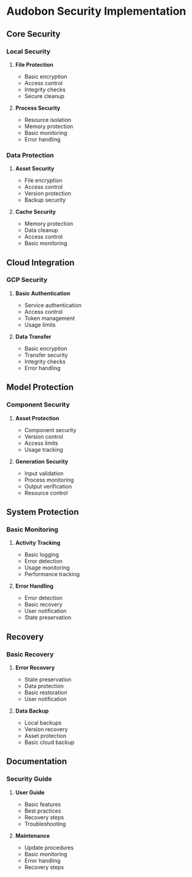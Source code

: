 # Audobon Security Implementation

## Core Security

### Local Security
1. **File Protection**
   - Basic encryption
   - Access control
   - Integrity checks
   - Secure cleanup

2. **Process Security**
   - Resource isolation
   - Memory protection
   - Basic monitoring
   - Error handling

### Data Protection
1. **Asset Security**
   - File encryption
   - Access control
   - Version protection
   - Backup security

2. **Cache Security**
   - Memory protection
   - Data cleanup
   - Access control
   - Basic monitoring

## Cloud Integration

### GCP Security
1. **Basic Authentication**
   - Service authentication
   - Access control
   - Token management
   - Usage limits

2. **Data Transfer**
   - Basic encryption
   - Transfer security
   - Integrity checks
   - Error handling

## Model Protection

### Component Security
1. **Asset Protection**
   - Component security
   - Version control
   - Access limits
   - Usage tracking

2. **Generation Security**
   - Input validation
   - Process monitoring
   - Output verification
   - Resource control

## System Protection

### Basic Monitoring
1. **Activity Tracking**
   - Basic logging
   - Error detection
   - Usage monitoring
   - Performance tracking

2. **Error Handling**
   - Error detection
   - Basic recovery
   - User notification
   - State preservation

## Recovery

### Basic Recovery
1. **Error Recovery**
   - State preservation
   - Data protection
   - Basic restoration
   - User notification

2. **Data Backup**
   - Local backups
   - Version recovery
   - Asset protection
   - Basic cloud backup

## Documentation

### Security Guide
1. **User Guide**
   - Basic features
   - Best practices
   - Recovery steps
   - Troubleshooting

2. **Maintenance**
   - Update procedures
   - Basic monitoring
   - Error handling
   - Recovery steps